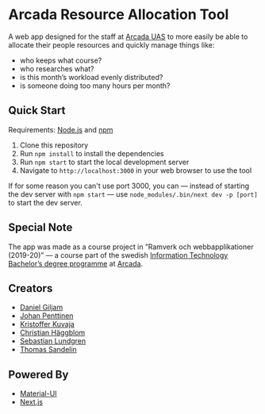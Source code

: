 # Arcada Resource Allocation Tool

A web app designed for the staff at [Arcada UAS](https://www.arcada.fi/en "arcada.fi") to more easily be able to allocate their people resources and quickly manage things like:

- who keeps what course?
- who researches what?
- is this month’s workload evenly distributed?
- is someone doing too many hours per month?

## Quick Start

Requirements: [Node.js](https://nodejs.org "nodejs.org") and [npm](https://www.npmjs.com "npmjs.com")

1. Clone this repository
2. Run `npm install` to install the dependencies
3. Run `npm start` to start the local development server
4. Navigate to `http://localhost:3000` in your web browser to use the tool

If for some reason you can't use port 3000, you can — instead of starting the dev server with `npm start` — use `node_modules/.bin/next dev -p [port]` to start the dev server.

## Special Note

The app was made as a course project in ”Ramverk och webbapplikationer (2019-20)” — a course part of the swedish [Information Technology Bachelor’s degree programme](https://www.arcada.fi/en/bachelor/information-technology "arcada.fi/en/bachelor/information-technology") at [Arcada](https://www.arcada.fi/en "arcada.fi").

## Creators

- [Daniel Giljam](https://github.com/DanielGiljam "Daniel's GitHub page")
- [Johan Penttinen](https://github.com/kaibiPrime "Johan's GitHub page")
- [Kristoffer Kuvaja](https://github.com/kuvajaan "Kristoffer's GitHub page")
- [Christian Häggblom](https://github.com/christian-haggblom "Christian's GitHub page")
- [Sebastian Lundgren](https://github.com/Skeba "Sebastian's GitHub page")
- [Thomas Sandelin](https://github.com/sandelit "Thomas's GitHub page")

## Powered By

- [Material-UI](https://material-ui.com "material-ui.com")
- [Next.js](https://nextjs.org "nextjs.org")

